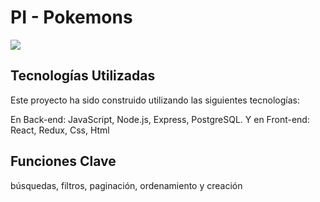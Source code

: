 # PI - Pokemons

<img src='https://www.losreplicantes.com/images/articulos/19000/19148/s3.jpg' />

## Tecnologías Utilizadas

Este proyecto ha sido construido utilizando las siguientes tecnologías:

En Back-end: JavaScript, Node.js, Express, PostgreSQL.
Y en Front-end: React, Redux, Css, Html

## Funciones Clave
búsquedas, filtros,
paginación, ordenamiento y creación
